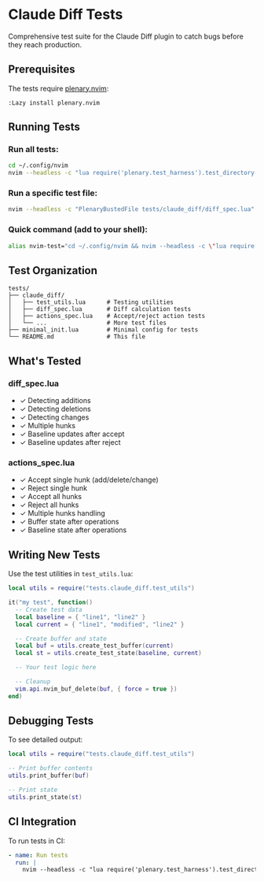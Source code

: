 # Claude Diff Tests

Comprehensive test suite for the Claude Diff plugin to catch bugs before they reach production.

## Prerequisites

The tests require [plenary.nvim](https://github.com/nvim-lua/plenary.nvim):

```vim
:Lazy install plenary.nvim
```

## Running Tests

### Run all tests:
```bash
cd ~/.config/nvim
nvim --headless -c "lua require('plenary.test_harness').test_directory('tests/claude_diff')" -c "qa!"
```

### Run a specific test file:
```bash
nvim --headless -c "PlenaryBustedFile tests/claude_diff/diff_spec.lua" -c "qa!"
```

### Quick command (add to your shell):
```bash
alias nvim-test="cd ~/.config/nvim && nvim --headless -c \"lua require('plenary.test_harness').test_directory('tests/claude_diff')\" -c \"qa!\""
```

## Test Organization

```
tests/
├── claude_diff/
│   ├── test_utils.lua      # Testing utilities
│   ├── diff_spec.lua       # Diff calculation tests
│   ├── actions_spec.lua    # Accept/reject action tests
│   └── ...                 # More test files
├── minimal_init.lua        # Minimal config for tests
└── README.md               # This file
```

## What's Tested

### diff_spec.lua
- ✓ Detecting additions
- ✓ Detecting deletions
- ✓ Detecting changes
- ✓ Multiple hunks
- ✓ Baseline updates after accept
- ✓ Baseline updates after reject

### actions_spec.lua
- ✓ Accept single hunk (add/delete/change)
- ✓ Reject single hunk
- ✓ Accept all hunks
- ✓ Reject all hunks
- ✓ Multiple hunks handling
- ✓ Buffer state after operations
- ✓ Baseline state after operations

## Writing New Tests

Use the test utilities in `test_utils.lua`:

```lua
local utils = require("tests.claude_diff.test_utils")

it("my test", function()
  -- Create test data
  local baseline = { "line1", "line2" }
  local current = { "line1", "modified", "line2" }

  -- Create buffer and state
  local buf = utils.create_test_buffer(current)
  local st = utils.create_test_state(baseline, current)

  -- Your test logic here

  -- Cleanup
  vim.api.nvim_buf_delete(buf, { force = true })
end)
```

## Debugging Tests

To see detailed output:

```lua
local utils = require("tests.claude_diff.test_utils")

-- Print buffer contents
utils.print_buffer(buf)

-- Print state
utils.print_state(st)
```

## CI Integration

To run tests in CI:

```yaml
- name: Run tests
  run: |
    nvim --headless -c "lua require('plenary.test_harness').test_directory('tests/claude_diff')" -c "qa!"
```
